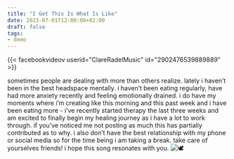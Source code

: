 ```yaml
---
title: "I Get This Is What Is Like"
date: 2023-07-01T12:00:00+02:00
draft: false
tags:
- demo
---
```


{{< facebookvideov userid="ClareRadelMusic" id="2902476539889889" >}}

sometimes people are dealing with more than others realize. lately i haven’t been in the best headspace mentally. i haven’t been eating regularly, have had more anxiety recently and feeling emotionally drained. i do have my moments where i’m creating like this morning and this past week and i have been eating more - i’ve recently started therapy the last three weeks and am excited to finally begin my healing journey as i have a lot to work through. if you’ve noticed me not posting as much this has partially contributed as to why. i also don’t have the best relationship with my phone or social media so for the time being i am taking a break. take care of yourselves friends! i hope this song resonates with you. ![🕊️](https://static.xx.fbcdn.net/images/emoji.php/v9/tba/1/16/1f54a.png)